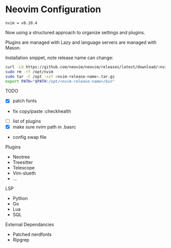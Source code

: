 # Neovim Configuration

`nvim = v0.10.4`

Now using a structured approach to organize settings and plugins.

Plugins are managed with Lazy and language servers are managed with Mason.

Installation snippet, note release name can change:
```bash
curl -LO https://github.com/neovim/neovim/releases/latest/download/<nvim-release-name>.tar.gz
sudo rm -rf /opt/nvim
sudo tar -C /opt -xzf <nvim-release-name>.tar.gz
export PATH="$PATH:/opt/<nvim-release-name>/bin"
```

TODO
-[x] patch fonts
- fix copy/paste :checkhealth
-[ ] list of plugins
-[x] make sure nvim path in .basrc
- config swap file

Plugins
- Neotree
- Treesitter
- Telescope
- Vim-slueth
- ...

LSP
- Python
- Go
- Lua
- SQL

External Dependancies
- Patched nerdfonts
- Ripgrep
